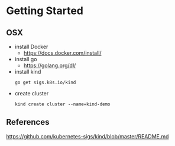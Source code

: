 Getting Started
===============

OSX
---

* install Docker
    * https://docs.docker.com/install/
* install go
    * https://golang.org/dl/
* install kind
    ```
    go get sigs.k8s.io/kind
    ```
* create cluster
    ```
    kind create cluster --name=kind-demo
    ```

References
----------
https://github.com/kubernetes-sigs/kind/blob/master/README.md




